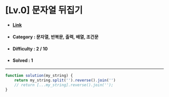 # [Lv.0] 문자열 뒤집기  
* #### [Link](https://school.programmers.co.kr/learn/courses/30/lessons/120822)
* #### Category : 문자열, 반복문, 출력, 배열, 조건문 
* #### Difficulty : 2 / 10  
* #### Solved : 1

<hr />

```js
function solution(my_string) {
    return my_string.split('').reverse().join('')
    // return [...my_string].reverse().join('');
}
```